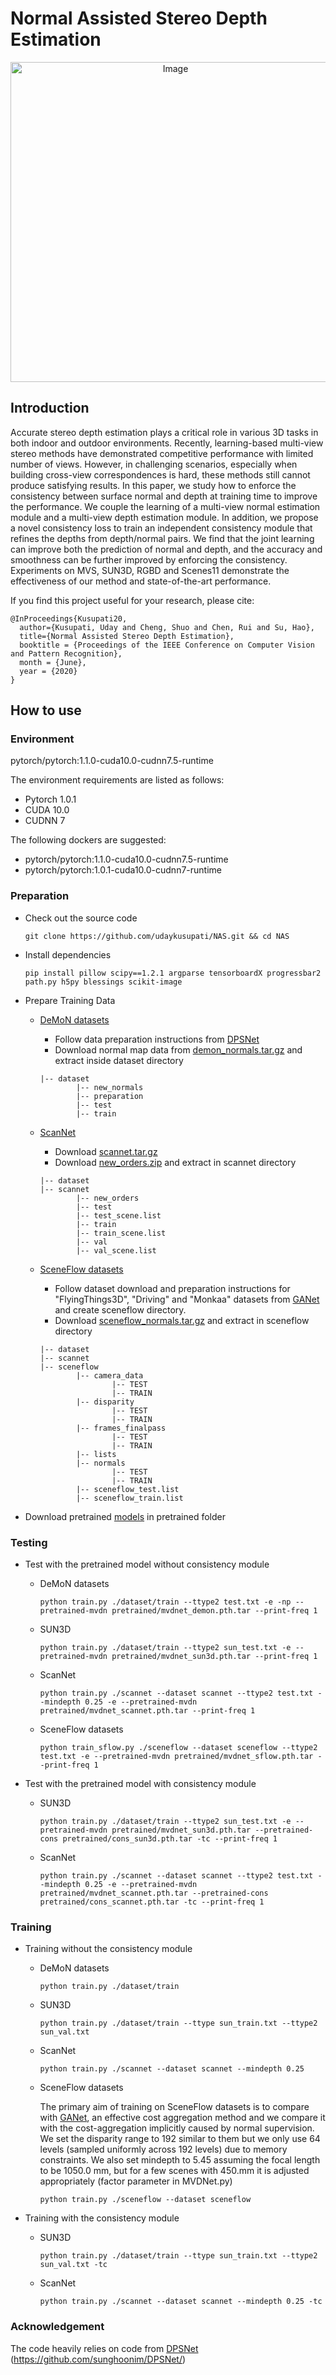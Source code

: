# Normal Assisted Stereo Depth Estimation

<p align="center">
    <img src="teaser.gif" alt="Image" width="512" height="512" />
</p>


## Introduction


Accurate stereo depth estimation plays a critical role in various 3D tasks in both indoor and outdoor environments. Recently, learning-based multi-view stereo methods have demonstrated competitive performance with limited number of views. However, in challenging scenarios, especially when building cross-view correspondences is hard, these methods still cannot produce satisfying results. In this paper, we study how to enforce the consistency between surface normal and depth at training time to improve the performance. We couple the learning of a multi-view normal estimation module and a multi-view depth estimation module. In addition, we propose a novel consistency loss to train an independent consistency module that refines the depths from depth/normal pairs. We find that the joint learning can improve both the prediction of normal and depth, and the accuracy and smoothness can be further improved by enforcing the consistency. Experiments on MVS, SUN3D, RGBD and Scenes11 demonstrate the effectiveness of our method and state-of-the-art performance.

If you find this project useful for your research, please cite: 
```
@InProceedings{Kusupati20,
  author={Kusupati, Uday and Cheng, Shuo and Chen, Rui and Su, Hao},
  title={Normal Assisted Stereo Depth Estimation},
  booktitle = {Proceedings of the IEEE Conference on Computer Vision and Pattern Recognition},
  month = {June},
  year = {2020}
}
```

## How to use

### Environment
pytorch/pytorch:1.1.0-cuda10.0-cudnn7.5-runtime

The environment requirements are listed as follows:
- Pytorch 1.0.1 
- CUDA 10.0 
- CUDNN 7

The following dockers are suggested:
- pytorch/pytorch:1.1.0-cuda10.0-cudnn7.5-runtime
- pytorch/pytorch:1.0.1-cuda10.0-cudnn7-runtime

### Preparation
* Check out the source code 

    ```git clone https://github.com/udaykusupati/NAS.git && cd NAS```
* Install dependencies 

    ```pip install pillow scipy==1.2.1 argparse tensorboardX progressbar2 path.py h5py blessings scikit-image```
* Prepare Training Data

    * [DeMoN datasets](https://github.com/lmb-freiburg/demon)

        * Follow data preparation instructions from [DPSNet](https://github.com/sunghoonim/DPSNet)
        * Download normal map data from [demon_normals.tar.gz](https://drive.google.com/drive/folders/1PTi37xlPxqhHNyxs_4xiGGj1OsnTQhWD?usp=sharing) and extract inside dataset directory

        ```
        |-- dataset
                |-- new_normals
                |-- preparation
                |-- test
                |-- train
        ```

    * [ScanNet](http://www.scan-net.org/)

        * Download [scannet.tar.gz](https://drive.google.com/drive/folders/1PTi37xlPxqhHNyxs_4xiGGj1OsnTQhWD?usp=sharing)
        * Download [new_orders.zip](https://drive.google.com/drive/folders/1PTi37xlPxqhHNyxs_4xiGGj1OsnTQhWD?usp=sharing) and extract in scannet directory

        ```
        |-- dataset
        |-- scannet
                |-- new_orders
                |-- test
                |-- test_scene.list
                |-- train
                |-- train_scene.list
                |-- val
                |-- val_scene.list
        ```

    * [SceneFlow datasets](https://lmb.informatik.uni-freiburg.de/resources/datasets/SceneFlowDatasets.en.html)

        * Follow dataset download and preparation instructions for "FlyingThings3D", "Driving" and "Monkaa" datasets from [GANet](https://github.com/feihuzhang/GANet) and create sceneflow directory.
        * Download [sceneflow_normals.tar.gz](https://drive.google.com/drive/folders/1PTi37xlPxqhHNyxs_4xiGGj1OsnTQhWD?usp=sharing) and extract in sceneflow directory

        ```
        |-- dataset
        |-- scannet
        |-- sceneflow
                |-- camera_data
                        |-- TEST
                        |-- TRAIN
                |-- disparity
                        |-- TEST
                        |-- TRAIN
                |-- frames_finalpass
                        |-- TEST
                        |-- TRAIN
                |-- lists
                |-- normals
                        |-- TEST
                        |-- TRAIN
                |-- sceneflow_test.list
                |-- sceneflow_train.list
        ```

* Download pretrained [models](https://drive.google.com/drive/folders/1PTi37xlPxqhHNyxs_4xiGGj1OsnTQhWD?usp=sharing) in pretrained folder


### Testing
    
* Test with the pretrained model without consistency module
    * DeMoN datasets

        ```python train.py ./dataset/train --ttype2 test.txt -e -np --pretrained-mvdn pretrained/mvdnet_demon.pth.tar --print-freq 1```
    * SUN3D

        ```python train.py ./dataset/train --ttype2 sun_test.txt -e --pretrained-mvdn pretrained/mvdnet_sun3d.pth.tar --print-freq 1```
    * ScanNet

        ```python train.py ./scannet --dataset scannet --ttype2 test.txt --mindepth 0.25 -e --pretrained-mvdn pretrained/mvdnet_scannet.pth.tar --print-freq 1```
    * SceneFlow datasets

        ```python train_sflow.py ./sceneflow --dataset sceneflow --ttype2 test.txt -e --pretrained-mvdn pretrained/mvdnet_sflow.pth.tar --print-freq 1```

* Test with the pretrained model with consistency module
    * SUN3D

        ```python train.py ./dataset/train --ttype2 sun_test.txt -e --pretrained-mvdn pretrained/mvdnet_sun3d.pth.tar --pretrained-cons pretrained/cons_sun3d.pth.tar -tc --print-freq 1```
    * ScanNet

        ```python train.py ./scannet --dataset scannet --ttype2 test.txt --mindepth 0.25 -e --pretrained-mvdn pretrained/mvdnet_scannet.pth.tar --pretrained-cons pretrained/cons_scannet.pth.tar -tc --print-freq 1```

### Training

* Training without the consistency module
    * DeMoN datasets

        ```python train.py ./dataset/train```
    * SUN3D

        ```python train.py ./dataset/train --ttype sun_train.txt --ttype2 sun_val.txt```
    * ScanNet

        ```python train.py ./scannet --dataset scannet --mindepth 0.25```
    * SceneFlow datasets

        The primary aim of training on SceneFlow datasets is to compare with [GANet](https://github.com/feihuzhang/GANet), an effective cost aggregation method and we compare it with the cost-aggregation implicitly caused by normal supervision. We set the disparity range to 192 similar to them but we only use 64 levels (sampled uniformly across 192 levels) due to memory constraints. We also set mindepth to 5.45 assuming the focal length to be 1050.0 mm, but for a few scenes with 450.mm it is adjusted appropriately (factor parameter in MVDNet.py)

        ```python train.py ./sceneflow --dataset sceneflow```
* Training with the consistency module
    * SUN3D

        ```python train.py ./dataset/train --ttype sun_train.txt --ttype2 sun_val.txt -tc```
    * ScanNet

        ```python train.py ./scannet --dataset scannet --mindepth 0.25 -tc```



### Acknowledgement
The code heavily relies on code from [DPSNet](https://github.com/sunghoonim/DPSNet/) (https://github.com/sunghoonim/DPSNet/)
